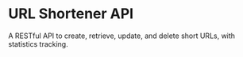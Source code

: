 # URL Shortener API

A RESTful API to create, retrieve, update, and delete short URLs, with statistics tracking.
